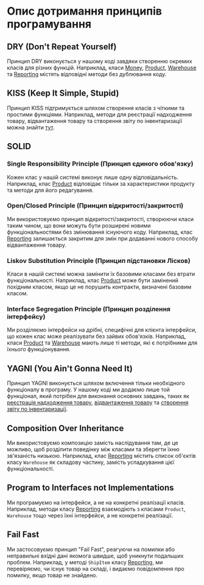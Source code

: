 # Опис дотримання принципів програмування

## DRY (Don't Repeat Yourself)
Принцип DRY виконується у нашому коді завдяки створенню окремих класів для різних функцій. Наприклад, класи [Money](./Lab_01/lab_01/class.cs#L7-L24), [Product](class.cs#L27-L49), [Warehouse](class.cs#L52-L69) та [Reporting](class.cs#L71-L118) містять відповідні методи без дублювання коду.

## KISS (Keep It Simple, Stupid)
Принцип KISS підтримується шляхом створення класів з чіткими та простими функціями. Наприклад, методи для реєстрації надходження товару, відвантаження товару та створення звіту по інвентаризації можна знайти [тут](link_to_code).

## SOLID
### Single Responsibility Principle (Принцип єдиного обов'язку)
Кожен клас у нашій системі виконує лише одну відповідальність. Наприклад, клас [Product](link_to_code) відповідає тільки за характеристики продукту та методи для його редагування.

### Open/Closed Principle (Принцип відкритості/закритості)
Ми використовуємо принцип відкритості/закритості, створюючи класи таким чином, що вони можуть бути розширені новими функціональностями без змінювання існуючого коду. Наприклад, клас [Reporting](link_to_code) залишається закритим для змін при додаванні нового способу відвантаження товару.

### Liskov Substitution Principle (Принцип підстановки Лісков)
Класи в нашій системі можна замінити їх базовими класами без втрати функціональності. Наприклад, клас [Product](link_to_code) може бути замінений похідним класом, якщо це не порушить контракти, визначені базовим класом.

### Interface Segregation Principle (Принцип розділення інтерфейсу)
Ми розділяємо інтерфейси на дрібні, специфічні для клієнта інтерфейси, що кожен клас може реалізувати без зайвих обов'язків. Наприклад, класи [Product](link_to_code) та [Warehouse](link_to_code) мають лише ті методи, які є потрібними для їхнього функціонування.

## YAGNI (You Ain't Gonna Need It)
Принцип YAGNI виконується шляхом включення тільки необхідного функціоналу в програму. У нашому коді ми додаємо лише той функціонал, який потрібен для виконання основних завдань, таких як [реєстрація надходження товару](link_to_code), [відвантаження товару](link_to_code) та [створення звіту по інвентаризації](link_to_code).

## Composition Over Inheritance
Ми використовуємо композицію замість наслідування там, де це можливо, щоб розділити поведінку між класами та зберегти їхню зв'язаність низькою. Наприклад, клас [Reporting](link_to_code) містить список об'єктів класу `Warehouse` як складову частину, замість успадкування цієї функціональності.

## Program to Interfaces not Implementations
Ми програмуємо на інтерфейси, а не на конкретні реалізації класів. Наприклад, методи класу [Reporting](link_to_code) взаємодіють з класами `Product`, `Warehouse` тощо через їхні інтерфейси, а не конкретні реалізації.

## Fail Fast
Ми застосовуємо принцип "Fail Fast", реагуючи на помилки або неправильні вхідні дані якомога швидше, щоб уникнути подальших проблем. Наприклад, у методі `ShipItem` класу [Reporting](link_to_code), ми перевіряємо, чи існує товар на складі, і видаємо повідомлення про помилку, якщо товар не знайдено.
